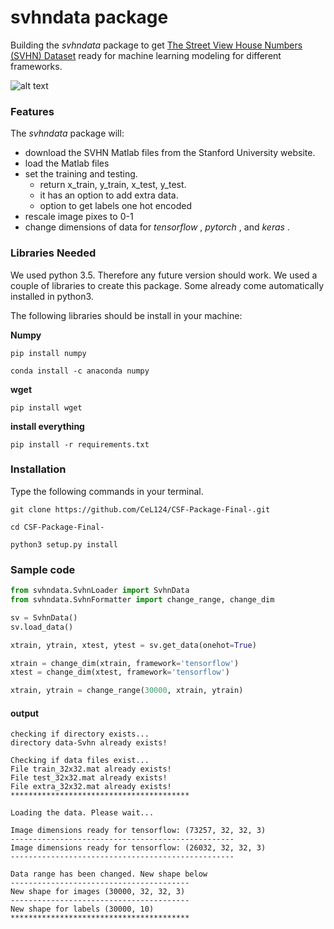 # svhndata package
Building the *svhndata* package to get [The Street View House Numbers (SVHN) Dataset](http://ufldl.stanford.edu/housenumbers/) ready for machine learning modeling for different frameworks.

![alt text][svhn-image]

[svhn-image]:http://ufldl.stanford.edu/housenumbers/32x32eg.png "image from Stanford webpage"

### Features
The *svhndata* package will:

- download the SVHN Matlab files from the Stanford University website.
- load the Matlab files
- set the training and testing.
  - return x_train, y_train, x_test, y_test.
  - it has an option to add extra data.
  - option to get labels one hot encoded
- rescale image pixes to 0-1
- change dimensions of data for _tensorflow_ , _pytorch_ , and _keras_ .


### Libraries Needed
We used python 3.5. Therefore any future version should work.
We used a couple of libraries to create this package. 
Some already come automatically installed in python3. 

The following libraries should be install in your machine:

__Numpy__
```
pip install numpy
```
```
conda install -c anaconda numpy
```
__wget__
```
pip install wget
```
__install everything__
```
pip install -r requirements.txt
```

### Installation
Type the following commands in your terminal.
```
git clone https://github.com/CeL124/CSF-Package-Final-.git

cd CSF-Package-Final-

python3 setup.py install 
```


### Sample code
```python
from svhndata.SvhnLoader import SvhnData
from svhndata.SvhnFormatter import change_range, change_dim

sv = SvhnData()
sv.load_data()

xtrain, ytrain, xtest, ytest = sv.get_data(onehot=True)

xtrain = change_dim(xtrain, framework='tensorflow')
xtest = change_dim(xtest, framework='tensorflow')

xtrain, ytrain = change_range(30000, xtrain, ytrain)
```
#### output
```
checking if directory exists...
directory data-Svhn already exists!

Checking if data files exist...
File train_32x32.mat already exists!
File test_32x32.mat already exists!
File extra_32x32.mat already exists!
****************************************

Loading the data. Please wait...

Image dimensions ready for tensorflow: (73257, 32, 32, 3)
--------------------------------------------------
Image dimensions ready for tensorflow: (26032, 32, 32, 3)
--------------------------------------------------

Data range has been changed. New shape below
----------------------------------------
New shape for images (30000, 32, 32, 3)
----------------------------------------
New shape for labels (30000, 10)
****************************************
```
